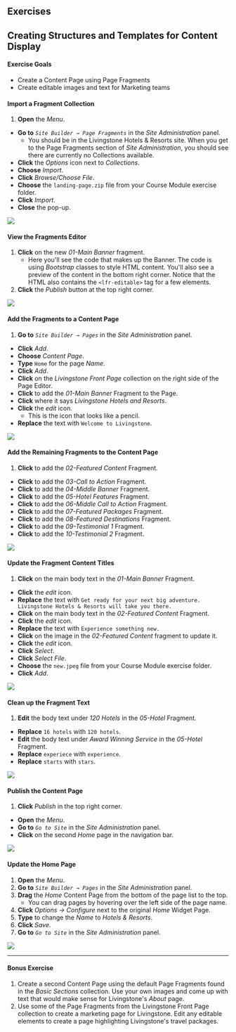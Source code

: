 <h2 class="exercise">Exercises</h2>

## Creating Structures and Templates for Content Display

<div class="ahead">
<h4>Exercise Goals</h4>
<ul>
    <li>Create a Content Page using Page Fragments</li>
    <li>Create editable images and text for Marketing teams</li>
</ul>
</div>

#### Import a Fragment Collection
1. **Open** the _Menu_.
* **Go to** _`Site Builder → Page Fragments`_ in the _Site Administration_ panel.
	* You should be in the Livingstone Hotels & Resorts site. When you get to the Page Fragments section of _Site Administration_, you should see there are currently no Collections available.
* **Click** the _Options_ icon next to _Collections_.
* **Choose** _Import_.
* **Click** _Browse/Choose File_.
* **Choose** the `landing-page.zip` file from your Course Module exercise folder.
* **Click** _Import_.
* **Close** the pop-up.

<img src="../images/imported-fragments.png" style="max-height:25%;" />

#### View the Fragments Editor
1. **Click** on the new _01-Main Banner_ fragment.
    * Here you'll see the code that makes up the Banner. The code is using _Bootstrap_ classes to style HTML content. You'll also see a preview of the content in the bottom right corner. Notice that the HTML also contains the `<lfr-editable>` tag for a few elements.
2. **Click** the _Publish_ button at the top right corner.

<img src="../images/fragment-editor.png" style="max-height:40%;" />

#### Add the Fragments to a Content Page
1. **Go to** _`Site Builder → Pages`_ in the _Site Administration_ panel.
* **Click** _Add_.
* **Choose** _Content Page_. 
* **Type** `Home` for the page _Name_.
* **Click** _Add_.
* **Click** on the _Livingstone Front Page_ collection on the right side of the Page Editor.
* **Click** to add the _01-Main Banner_ Fragment to the Page.
* **Click** where it says _Livingstone Hotels and Resorts_.
* **Click** the _edit_ icon.
    - This is the icon that looks like a pencil.
* **Replace** the text with `Welcome to Livingstone`.
    
<img src="../images/edit-banner.png" style="max-height:35%">

#### Add the Remaining Fragments to the Content Page
1. **Click** to add the _02-Featured Content_ Fragment.
* **Click** to add the _03-Call to Action_ Fragment.
* **Click** to add the _04-Middle Banner_ Fragment.
* **Click** to add the _05-Hotel Features_ Fragment.
* **Click** to add the _06-Middle Call to Action_ Fragment.
* **Click** to add the _07-Featured Packages_ Fragment.
* **Click** to add the _08-Featured Destinations_ Fragment.
* **Click** to add the _09-Testimonial 1_ Fragment.
* **Click** to add the _10-Testimonial 2_ Fragment.

<img src="../images/fragments-in-page.png" style="max-height:32%;" />

<br />

#### Update the Fragment Content Titles
1. **Click** on the main body text in the _01-Main Banner_ Fragment.
* **Click** the _edit_ icon.
* **Replace** the text with `Get ready for your next big adventure. Livingstone Hotels & Resorts will take you there.`
* **Click** on the main body text in the _02-Featured Content_ Fragment.
* **Click** the _edit_ icon.
* **Replace** the text with `Experience something new.`
* **Click** on the image in the _02-Featured Content_ fragment to update it.
* **Click** the _edit_ icon.
* **Click** _Select_.
* **Click** _Select File_.
* **Choose** the `new.jpeg` file from your Course Module exercise folder.
* **Click** _Add_.

<img src="../images/updated-content.png" style="max-height:40%;" />

#### Clean up the Fragment Text
1. **Edit** the body text under _120 Hotels_ in the _05-Hotel_ Fragment.
* **Replace** `16 hotels` with `120 hotels`.
* **Edit** the body text under _Award Winning Service_ in the _05-Hotel_ Fragment.
* **Replace** `experiece` with `experience`.
* **Replace** `starts` with `stars`.

<img src="../images/updated-text.png" style="max-height:22%;" />

#### Publish the Content Page
1. **Click** _Publish_ in the top right corner.
* **Open** the _Menu_.
* **Go to** _`Go to Site`_ in the _Site Administration_ panel.
* **Click** on the second _Home_ page in the navigation bar.

<img src="../images/home-page.png" style="max-height:65%;" />

#### Update the Home Page
1. **Open** the _Menu_.
2. **Go to** _`Site Builder → Pages`_ in the _Site Administration_ panel.
3. **Drag** the _Home_ Content Page from the bottom of the page list to the top.
    * You can drag pages by hovering over the left side of the page name.
4. **Click** _Options → Configure_ next to the original _Home_ Widget Page.
5. **Type** to change the _Name_ to _Hotels & Resorts_.
6. **Click** _Save_.
7. **Go to** _`Go to Site`_ in the _Site Administration_ panel.

<img src="../images/new-home-update.png" style="max-height:65%;" />

---

#### Bonus Exercise
1. Create a second Content Page using the default Page Fragments found in the _Basic Sections_ collection. Use your own images and come up with text that would make sense for Livingstone's _About_ page.
2. Use some of the Page Fragments from the Livingstone Front Page collection to create a marketing page for Livingstone. Edit any editable elements to create a page highlighting Livingstone's travel packages.

